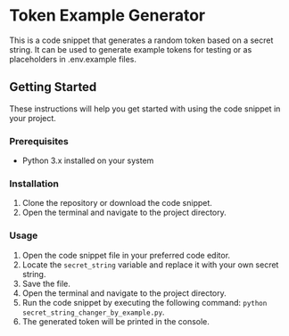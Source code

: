 # Token Example Generator

This is a code snippet that generates a random token based on a secret string. It can be used to generate example tokens for testing or as placeholders in .env.example files.

## Getting Started

These instructions will help you get started with using the code snippet in your project.

### Prerequisites

- Python 3.x installed on your system

### Installation

1. Clone the repository or download the code snippet.
2. Open the terminal and navigate to the project directory.

### Usage

1. Open the code snippet file in your preferred code editor.
2. Locate the `secret_string` variable and replace it with your own secret string.
3. Save the file.
4. Open the terminal and navigate to the project directory.
5. Run the code snippet by executing the following command: `python secret_string_changer_by_example.py`.
6. The generated token will be printed in the console.

